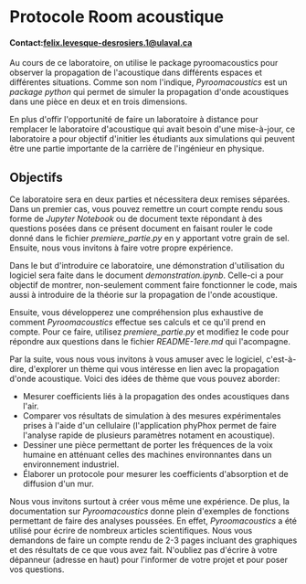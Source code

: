 # Protocole Room acoustique

#### Contact:felix.levesque-desrosiers.1@ulaval.ca

Au cours de ce laboratoire, on utilise le package pyroomacoustics pour observer la propagation de l'acoustique dans différents espaces et différentes situations. Comme son nom l'indique, _Pyroomacoustics_ est un _package_ _python_ qui permet de simuler la propagation d'onde acoustiques dans une pièce en deux et en trois dimensions.

En plus d'offir l'opportunité de faire un laboratoire à distance pour remplacer le laboratoire d'acoustique qui avait besoin d'une mise-à-jour, ce laboratoire a pour objectif d'initier les étudiants aux simulations qui peuvent être une partie importante de la carrière de l'ingénieur en physique.

## Objectifs

Ce laboratoire sera en deux parties et nécessitera deux remises séparées. Dans un premier cas, vous pouvez remettre un court compte rendu sous forme de _Jupyter Notebook_ ou de document texte répondant à des questions posées dans ce présent document en faisant rouler le code donné dans le fichier _premiere_partie.py_ en y apportant votre grain de sel. Ensuite, nous vous invitons à faire votre propre expérience.

Dans le but d'introduire ce laboratoire, une démonstration d'utilisation du logiciel sera faite dans le document _demonstration.ipynb_. Celle-ci a pour objectif de montrer, non-seulement comment faire fonctionner le code, mais aussi à introduire de la théorie sur la propagation de l'onde acoustique.

Ensuite, vous développerez une compréhension plus exhaustive de comment _Pyroomacoustics_ effectue ses calculs et ce qu'il prend en compte. Pour ce faire, utilisez _premiere_partie.py_ et modifiez le code pour répondre aux questions dans le fichier _README-1ere.md_ qui l'acompagne.

Par la suite, vous nous vous invitons à vous amuser avec le logiciel, c'est-à-dire, d'explorer un thème qui vous intéresse en lien avec la propagation d'onde acoustique. Voici des idées de thème que vous pouvez aborder:

 - Mesurer coefficients liés à la propagation des ondes acoustiques dans l'air.
 - Comparer vos résultats de simulation à des mesures expérimentales prises à l'aide d'un cellulaire (l'application phyPhox permet de faire l'analyse rapide de plusieurs paramètres notament en acoustique).
 - Dessiner une pièce permettant de porter les fréquences de la voix humaine en atténuant celles des machines environnantes dans un environnement industriel.
 - Élaborer un protocole pour mesurer les coefficients d'absorption et de diffusion d'un mur.

Nous vous invitons surtout à créer vous même une expérience. De plus, la documentation sur _Pyroomacoustics_ donne plein d'exemples de fonctions permettant de faire des analyses poussées. En effet, _Pyroomacoustics_ a été utilisé pour écrire de nombreux articles scientifiques. Nous vous demandons de faire un compte rendu de 2-3 pages incluant des graphiques et des résultats de ce que vous avez fait. N'oubliez pas d'écrire à votre dépanneur (adresse en haut) pour l'informer de votre projet et pour poser vos questions.

